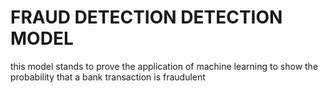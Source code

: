 # FRAUD DETECTION DETECTION MODEL

this model stands to prove the application of machine learning to show the probability that a bank transaction is fraudulent